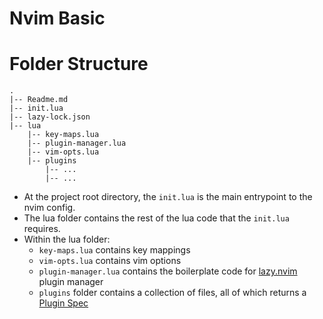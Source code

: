 # Nvim Basic

# Folder Structure

```
.
|-- Readme.md
|-- init.lua
|-- lazy-lock.json
|-- lua
    |-- key-maps.lua
    |-- plugin-manager.lua
    |-- vim-opts.lua
    |-- plugins
        |-- ...
        |-- ...
```
- At the project root directory, the `init.lua` is the main entrypoint to the nvim config.
- The lua folder contains the rest of the lua code that the `init.lua` requires.
- Within the lua folder:
    - `key-maps.lua` contains key mappings
    - `vim-opts.lua` contains vim options
    - `plugin-manager.lua` contains the boilerplate code for [lazy.nvim](https://lazy.folke.io/) plugin manager
    - `plugins` folder contains a collection of files, all of which returns a [Plugin Spec](https://lazy.folke.io/spec)
